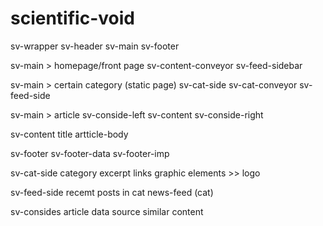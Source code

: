 # scientific-void

sv-wrapper
    sv-header
    sv-main
    sv-footer


sv-main > homepage/front page
    sv-content-conveyor
    sv-feed-sidebar


sv-main > certain category (static page)
    sv-cat-side
    sv-cat-conveyor
    sv-feed-side

sv-main > article
    sv-conside-left
    sv-content
    sv-conside-right

sv-content
    title
    artticle-body

sv-footer
    sv-footer-data
    sv-footer-imp

sv-cat-side
    category excerpt
    links
    graphic elements >> logo

sv-feed-side
    recemt posts in cat
    news-feed (cat)

sv-consides
    article data
    source
    similar content
